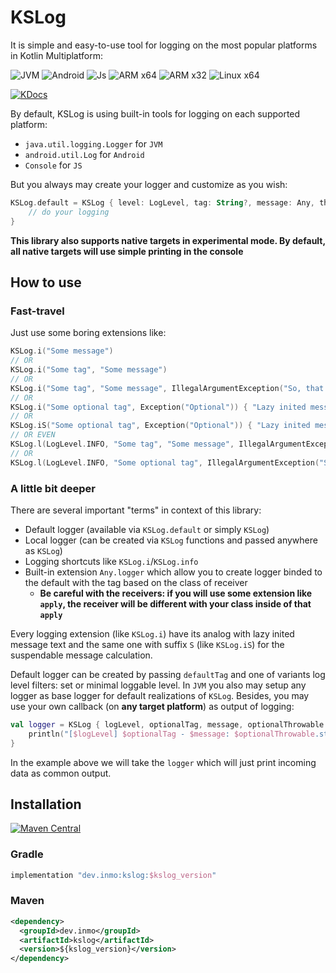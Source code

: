 # KSLog

It is simple and easy-to-use tool for logging on the most popular platforms in Kotlin Multiplatform:

![JVM](https://img.shields.io/badge/JVM-red?style=for-the-badge&logo=openjdk&logoColor=white)
![Android](https://img.shields.io/badge/Android-green?style=for-the-badge&logo=android&logoColor=white)
![Js](https://img.shields.io/badge/JavaScript-323330?style=for-the-badge&logo=javascript&logoColor=F7DF1E)
![ARM x64](https://img.shields.io/badge/ARMx64-0091BD?style=for-the-badge&logo=arm&logoColor=F7DF1E)
![ARM x32](https://img.shields.io/badge/ARMx32-0091BD?style=for-the-badge&logo=arm&logoColor=F7DF1E)
![Linux x64](https://img.shields.io/badge/Linuxx64-FCC624?style=for-the-badge&logo=linux&logoColor=F7DF1E)

[![KDocs](https://img.shields.io/badge/KDocs-323330?style=for-the-badge&logo=Kotlin&logoColor=7F52FF)](https://insanusmokrassar.github.io/KSLog/)

By default, KSLog is using built-in tools for logging on each supported platform:

* `java.util.logging.Logger` for `JVM`
* `android.util.Log` for `Android`
* `Console` for `JS`

But you always may create your logger and customize as you wish:

```kotlin
KSLog.default = KSLog { level: LogLevel, tag: String?, message: Any, throwable: Throwable? ->
    // do your logging
}
```

**This library also supports native targets in experimental mode. By default, all native targets will use simple printing in the console**

## How to use

### Fast-travel

Just use some boring extensions like:

```kotlin
KSLog.i("Some message")
// OR
KSLog.i("Some tag", "Some message")
// OR
KSLog.i("Some tag", "Some message", IllegalArgumentException("So, that is exception :)"))
// OR
KSLog.i("Some optional tag", Exception("Optional")) { "Lazy inited message" }
// OR
KSLog.iS("Some optional tag", Exception("Optional")) { "Lazy inited message for suspendable calculation of text" }
// OR EVEN
KSLog.l(LogLevel.INFO, "Some tag", "Some message", IllegalArgumentException("So, that is exception :)"))
// OR
KSLog.l(LogLevel.INFO, "Some optional tag", IllegalArgumentException("So, that is exception :)")) { "And lazily inited message" }
```

### A little bit deeper

There are several important "terms" in context of this library:

* Default logger (available via `KSLog.default` or simply `KSLog`)
* Local logger (can be created via `KSLog` functions and passed anywhere as `KSLog`)
* Logging shortcuts like `KSLog.i`/`KSLog.info`
* Built-in extension `Any.logger` which allow you to create logger binded to the default with the tag based on the class of receiver
    * __Be careful with the receivers: if you will use some extension like `apply`, the receiver will be different with your class inside of that `apply`__

Every logging extension (like `KSLog.i`) have its analog with lazy inited message text and the same one with suffix `S` (like `KSLog.iS`) for the suspendable message calculation.

Default logger can be created by passing `defaultTag` and one of variants log level filters: set or minimal loggable level. In `JVM` you also may setup any logger as base logger for default realizations of `KSLog`. Besides, you may use your own callback (on **any target platform**) as output of logging:

```kotlin
val logger = KSLog { logLevel, optionalTag, message, optionalThrowable ->
    println("[$logLevel] $optionalTag - $message: $optionalThrowable.stackTraceToString()")
}
```

In the example above we will take the `logger` which will just print incoming data as common output.

## Installation

[![Maven Central](https://maven-badges.herokuapp.com/maven-central/dev.inmo/kslog/badge.svg)](https://maven-badges.herokuapp.com/maven-central/dev.inmo/kslog)

### Gradle

```groovy
implementation "dev.inmo:kslog:$kslog_version"
```

### Maven

```xml
<dependency>
  <groupId>dev.inmo</groupId>
  <artifactId>kslog</artifactId>
  <version>${kslog_version}</version>
</dependency>
```
